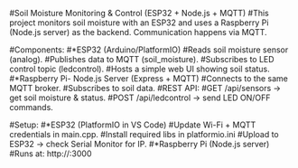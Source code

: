 #Soil Moisture Monitoring & Control (ESP32 + Node.js + MQTT)
#This project monitors soil moisture with an ESP32 and uses a Raspberry Pi (Node.js server) as the backend.
Communication happens via MQTT.

#Components:
#*ESP32 (Arduino/PlatformIO)
    #Reads soil moisture sensor (analog).
    #Publishes data to MQTT (soil_moisture).
    #Subscribes to LED control topic (ledcontrol).
    #Hosts a simple web UI showing soil status.
#*Raspberry Pi- Node.js Server (Express + MQTT)
    #Connects to the same MQTT broker.
    #Subscribes to soil data.
    #REST API:
        #GET /api/sensors → get soil moisture & status.
        #POST /api/ledcontrol → send LED ON/OFF commands.

#Setup:
#*ESP32 (PlatformIO in VS Code)
    #Update Wi-Fi + MQTT credentials in main.cpp.
    #Install required libs in platformio.ini
    #Upload to ESP32 → check Serial Monitor for IP.
#*Raspberry Pi (Node.js server)
    #Runs at: http://<raspberrypi-ip>:3000
